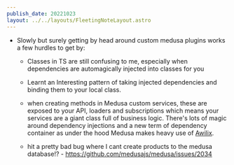 ```yaml
---
publish_date: 20221023    
layout: ../../layouts/FleetingNoteLayout.astro
---
```

- Slowly but surely getting by head around custom medusa plugins works a few hurdles to get by:
	- Classes in TS are still confusing to me, especially when dependencies are automagically injected into classes for you 
	- Learnt an Interesting pattern of taking injected dependencies and binding them to your local class.
	- when creating methods in Medusa custom services, these are exposed to your API, loaders and subscriptions which means your services are a giant class full of business logic. There's lots of magic around dependency injections and a new term of dependency container as under the hood Medusa makes heavy use of [Awilix](https://github.com/jeffijoe/awilix).

	- hit a pretty bad bug where I cant create products to the medusa database!? - https://github.com/medusajs/medusa/issues/2034
